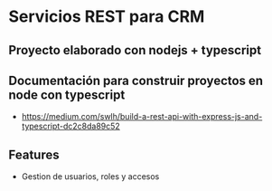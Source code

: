 # Servicios REST para CRM

## Proyecto elaborado con nodejs + typescript

## Documentación para construir proyectos en node con typescript

- https://medium.com/swlh/build-a-rest-api-with-express-js-and-typescript-dc2c8da89c52

## Features

- Gestion de usuarios, roles y accesos
